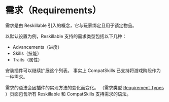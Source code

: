 # 需求（Requirements）

需求是由 Reskillable 引入的概念，它与玩家绑定且用于锁定物品。

以默认设置为例，Reskillable 支持的需求类型包括以下几种：
- Advancements（进度）
- Skills（技能）
- Traits（属性）

安装插件可以继续扩展这个列表。
事实上 CompatSkills 已支持将游戏阶段作为一种需求。

需求的语法会因插件的实现方法的变化而变化。
（需求类型 [Requirement Types](/Mods/CompatSkills/Requirements/RequirementTypes.md) ）页面包含所有 Reskillable 和 CompatSkills 支持需求的语法。
